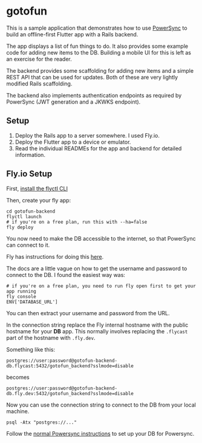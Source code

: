# gotofun

This is a sample application that demonstrates how to use [PowerSync](https://www.powersync.com/)
to build an offline-first Flutter app with a Rails backend.

The app displays a list of fun things to do. It also provides some example code for adding new items to the DB. Building a mobile UI for this is left as an exercise for the reader.

The backend provides some scaffolding for adding new items and a simple REST API that can be used for updates. Both of these are very lightly modified Rails scaffolding.

The backend also implements authentication endpoints as required by PowerSync (JWT generation and a JKWKS endpoint).

## Setup

1. Deploy the Rails app to a server somewhere. I used Fly.io.
2. Deploy the Flutter app to a device or emulator.
3. Read the individual READMEs for the app and backend for detailed information.

## Fly.io Setup

First, [install the flyctl CLI](https://fly.io/docs/hands-on/install-flyctl/)

Then, create your fly app:

```
cd gotofun-backend
flyctl launch
# if you're on a free plan, run this with --ha=false
fly deploy
```

You now need to make the DB accessible to the internet, so that PowerSync can connect to it.

Fly has instructions for doing this [here](https://fly.io/docs/postgres/connecting/connecting-external/).

The docs are a little vague on how to get the username and password to connect to the DB. I found the easiest way was:

```
# if you're on a free plan, you need to run fly open first to get your app running
fly console
ENV['DATABASE_URL']
```

You can then extract your username and password from the URL.

In the connection string replace the Fly internal hostname with the public hostname for your **DB** app. This normally involves replacing the `.flycast` part of the hostname with `.fly.dev`.

Something like this:

```
postgres://user:password@gotofun-backend-db.flycast:5432/gotofun_backend?sslmode=disable
```

becomes

```
postgres://user:password@gotofun-backend-db.fly.dev:5432/gotofun_backend?sslmode=disable
```

Now you can use the connection string to connect to the DB from your local machine.

```
psql -Atx "postgres://..."
```

Follow the [normal Powersync instructions](https://docs.powersync.com/usage/installation/database-setup/fly-postgres) to set up your DB for Powersync.